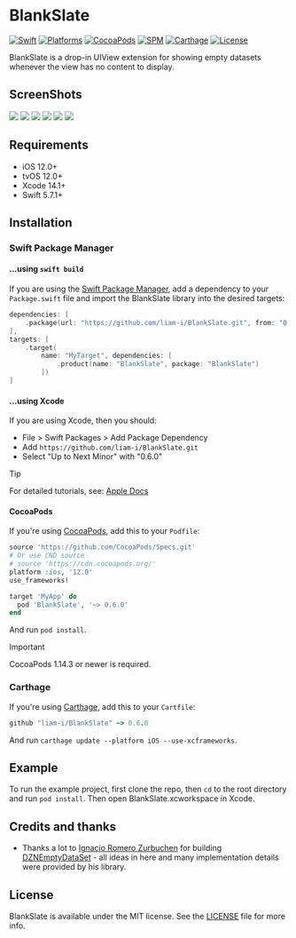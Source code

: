# BlankSlate

[![Swift](https://img.shields.io/badge/Swift-5.7_5.8_5.9_5.10-orange?style=flat-square)](https://img.shields.io/badge/Swift-5.7_5.8_5.9_5.10-Orange?style=flat-square)
[![Platforms](https://img.shields.io/badge/Platforms-iOS_tvOS-yellowgreen?style=flat-square)](https://img.shields.io/badge/Platforms-iOS_tvOS-Green?style=flat-square)
[![CocoaPods](https://img.shields.io/cocoapods/v/BlankSlate.svg?style=flat)](https://cocoapods.org/pods/BlankSlate)
[![SPM](https://img.shields.io/badge/SPM-supported-DE5C43.svg?style=flat)](https://swift.org/package-manager)
[![Carthage](https://img.shields.io/badge/Carthage-supported-4BC51D.svg?style=flat-square)](https://github.com/Carthage/Carthage)
[![License](https://img.shields.io/cocoapods/l/BlankSlate.svg?style=flat)](https://github.com/liam-i/BlankSlate/blob/main/LICENSE)
<!-- [![Doc](https://img.shields.io/badge/Swift-Doc-DE5C43.svg?style=flat)](https://liam-i.github.io/BlankSlate/main/documentation/blankslate) -->

BlankSlate is a drop-in UIView extension for showing empty datasets whenever the view has no content to display.

## ScreenShots

[![](https://raw.githubusercontent.com/wiki/liam-i/BlankSlate/Screenshots/1-small.png)](https://raw.githubusercontent.com/wiki/liam-i/BlankSlate/Screenshots/1.png)
[![](https://raw.githubusercontent.com/wiki/liam-i/BlankSlate/Screenshots/2-small.png)](https://raw.githubusercontent.com/wiki/liam-i/BlankSlate/Screenshots/2.png)
[![](https://raw.githubusercontent.com/wiki/liam-i/BlankSlate/Screenshots/3-small.png)](https://raw.githubusercontent.com/wiki/liam-i/BlankSlate/Screenshots/3.png)
[![](https://raw.githubusercontent.com/wiki/liam-i/BlankSlate/Screenshots/4-small.png)](https://raw.githubusercontent.com/wiki/liam-i/BlankSlate/Screenshots/4.png)
[![](https://raw.githubusercontent.com/wiki/liam-i/BlankSlate/Screenshots/5-small.png)](https://raw.githubusercontent.com/wiki/liam-i/BlankSlate/Screenshots/5.png)
[![](https://raw.githubusercontent.com/wiki/liam-i/BlankSlate/Screenshots/6-small.png)](https://raw.githubusercontent.com/wiki/liam-i/BlankSlate/Screenshots/6.png)

## Requirements

* iOS 12.0+ 
* tvOS 12.0+ 
* Xcode 14.1+
* Swift 5.7.1+

## Installation

### Swift Package Manager

#### ...using `swift build`

If you are using the [Swift Package Manager](https://www.swift.org/documentation/package-manager), add a dependency to your `Package.swift` file and import the BlankSlate library into the desired targets:
```swift
dependencies: [
    .package(url: "https://github.com/liam-i/BlankSlate.git", from: "0.6.0")
],
targets: [
    .target(
        name: "MyTarget", dependencies: [
            .product(name: "BlankSlate", package: "BlankSlate")
        ])
]
```

#### ...using Xcode

If you are using Xcode, then you should:

- File > Swift Packages > Add Package Dependency
- Add `https://github.com/liam-i/BlankSlate.git`
- Select "Up to Next Minor" with "0.6.0"

> [!TIP]
> For detailed tutorials, see: [Apple Docs](https://developer.apple.com/documentation/xcode/adding-package-dependencies-to-your-app)

#### CocoaPods

If you're using [CocoaPods](https://cocoapods.org), add this to your `Podfile`:

```ruby
source 'https://github.com/CocoaPods/Specs.git'
# Or use CND source
# source 'https://cdn.cocoapods.org/'
platform :ios, '12.0'
use_frameworks!

target 'MyApp' do
  pod 'BlankSlate', '~> 0.6.0'
end
```

And run `pod install`.

> [!IMPORTANT]  
> CocoaPods 1.14.3 or newer is required.

### Carthage

If you're using [Carthage](https://github.com/Carthage/Carthage), add this to your `Cartfile`:

```ruby
github "liam-i/BlankSlate" ~> 0.6.0
```

And run `carthage update --platform iOS --use-xcframeworks`.

## Example

To run the example project, first clone the repo, then `cd` to the root directory and run `pod install`. Then open BlankSlate.xcworkspace in Xcode.

## Credits and thanks

* Thanks a lot to [Ignacio Romero Zurbuchen](https://github.com/dzenbot) for building [DZNEmptyDataSet](https://github.com/dzenbot/DZNEmptyDataSet) - all ideas in here and many implementation details were provided by his library.

## License

BlankSlate is available under the MIT license. See the [LICENSE](./LICENSE) file for more info.
